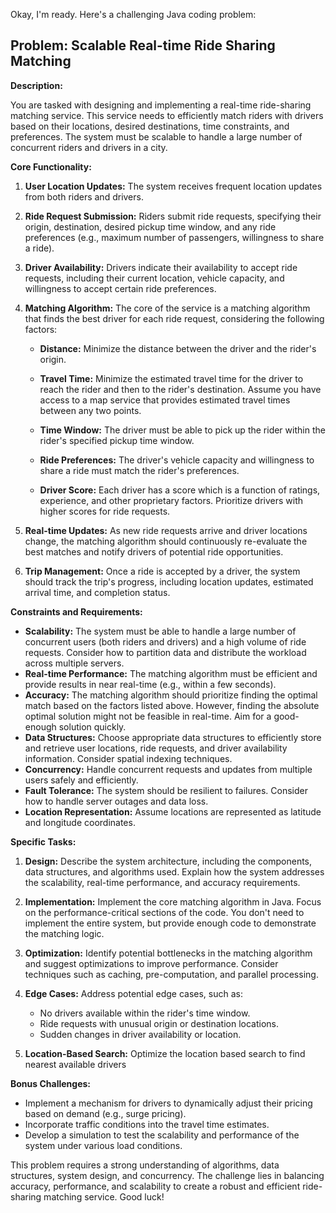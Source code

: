 Okay, I'm ready. Here's a challenging Java coding problem:

## Problem: Scalable Real-time Ride Sharing Matching

**Description:**

You are tasked with designing and implementing a real-time ride-sharing matching service. This service needs to efficiently match riders with drivers based on their locations, desired destinations, time constraints, and preferences.  The system must be scalable to handle a large number of concurrent riders and drivers in a city.

**Core Functionality:**

1.  **User Location Updates:** The system receives frequent location updates from both riders and drivers.

2.  **Ride Request Submission:** Riders submit ride requests, specifying their origin, destination, desired pickup time window, and any ride preferences (e.g., maximum number of passengers, willingness to share a ride).

3.  **Driver Availability:** Drivers indicate their availability to accept ride requests, including their current location, vehicle capacity, and willingness to accept certain ride preferences.

4.  **Matching Algorithm:** The core of the service is a matching algorithm that finds the best driver for each ride request, considering the following factors:

    *   **Distance:**  Minimize the distance between the driver and the rider's origin.

    *   **Travel Time:**  Minimize the estimated travel time for the driver to reach the rider and then to the rider's destination.  Assume you have access to a map service that provides estimated travel times between any two points.

    *   **Time Window:** The driver must be able to pick up the rider within the rider's specified pickup time window.

    *   **Ride Preferences:** The driver's vehicle capacity and willingness to share a ride must match the rider's preferences.

    *   **Driver Score:** Each driver has a score which is a function of ratings, experience, and other proprietary factors. Prioritize drivers with higher scores for ride requests.

5.  **Real-time Updates:** As new ride requests arrive and driver locations change, the matching algorithm should continuously re-evaluate the best matches and notify drivers of potential ride opportunities.

6.  **Trip Management:** Once a ride is accepted by a driver, the system should track the trip's progress, including location updates, estimated arrival time, and completion status.

**Constraints and Requirements:**

*   **Scalability:** The system must be able to handle a large number of concurrent users (both riders and drivers) and a high volume of ride requests.  Consider how to partition data and distribute the workload across multiple servers.
*   **Real-time Performance:** The matching algorithm must be efficient and provide results in near real-time (e.g., within a few seconds).
*   **Accuracy:** The matching algorithm should prioritize finding the optimal match based on the factors listed above. However, finding the absolute optimal solution might not be feasible in real-time. Aim for a good-enough solution quickly.
*   **Data Structures:**  Choose appropriate data structures to efficiently store and retrieve user locations, ride requests, and driver availability information. Consider spatial indexing techniques.
*   **Concurrency:**  Handle concurrent requests and updates from multiple users safely and efficiently.
*   **Fault Tolerance:** The system should be resilient to failures. Consider how to handle server outages and data loss.
*   **Location Representation:** Assume locations are represented as latitude and longitude coordinates.

**Specific Tasks:**

1.  **Design:** Describe the system architecture, including the components, data structures, and algorithms used. Explain how the system addresses the scalability, real-time performance, and accuracy requirements.
2.  **Implementation:** Implement the core matching algorithm in Java.  Focus on the performance-critical sections of the code.  You don't need to implement the entire system, but provide enough code to demonstrate the matching logic.
3.  **Optimization:**  Identify potential bottlenecks in the matching algorithm and suggest optimizations to improve performance.  Consider techniques such as caching, pre-computation, and parallel processing.
4.  **Edge Cases:** Address potential edge cases, such as:

    *   No drivers available within the rider's time window.
    *   Ride requests with unusual origin or destination locations.
    *   Sudden changes in driver availability or location.
5. **Location-Based Search:** Optimize the location based search to find nearest available drivers

**Bonus Challenges:**

*   Implement a mechanism for drivers to dynamically adjust their pricing based on demand (e.g., surge pricing).
*   Incorporate traffic conditions into the travel time estimates.
*   Develop a simulation to test the scalability and performance of the system under various load conditions.

This problem requires a strong understanding of algorithms, data structures, system design, and concurrency. The challenge lies in balancing accuracy, performance, and scalability to create a robust and efficient ride-sharing matching service. Good luck!
